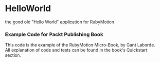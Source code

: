 HelloWorld
==========

the good old "Hello World" application for RubyMotion

### Example Code for Packt Publishing Book ###

This code is the example of the RubyMotion Micro-Book, by Gant Laborde.
All explanation of code and tests can be found in the book's Quickstart section.
